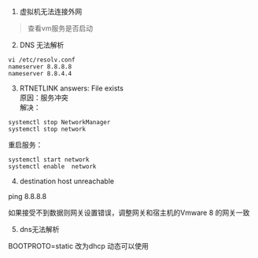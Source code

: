 1. 虚拟机无法连接外网
> 查看vm服务是否启动
2. DNS 无法解析
```
vi /etc/resolv.conf 
nameserver 8.8.8.8
nameserver 8.8.4.4
```
3. RTNETLINK answers: File exists  
原因：服务冲突  
解决：
```
systemctl stop NetworkManager
systemctl stop network
```
重启服务：
```
systemctl start network
systemctl enable  network
```



4. destination host unreachable

ping 8.8.8.8 

如果接受不到数据则网关设置错误，调整网关和宿主机的Vmware 8 的网关一致


5. dns无法解析

BOOTPROTO=static  改为dhcp 动态可以使用
